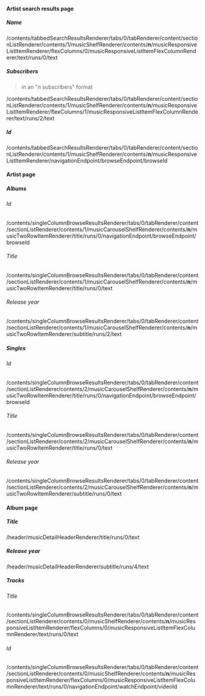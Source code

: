 #### Artist search results page
##### Name
/contents/tabbedSearchResultsRenderer/tabs/0/tabRenderer/content/sectionListRenderer/contents/1/musicShelfRenderer/contents/**n**/musicResponsiveListItemRenderer/flexColumns/0/musicResponsiveListItemFlexColumnRenderer/text/runs/0/text
##### Subscribers
> in an "n subscribers" format

/contents/tabbedSearchResultsRenderer/tabs/0/tabRenderer/content/sectionListRenderer/contents/1/musicShelfRenderer/contents/**n**/musicResponsiveListItemRenderer/flexColumns/1/musicResponsiveListItemFlexColumnRenderer/text/runs/2/text

##### Id
/contents/tabbedSearchResultsRenderer/tabs/0/tabRenderer/content/sectionListRenderer/contents/1/musicShelfRenderer/contents/**n**/musicResponsiveListItemRenderer/navigationEndpoint/browseEndpoint/browseId

#### Artist page
##### Albums
###### Id
/contents/singleColumnBrowseResultsRenderer/tabs/0/tabRenderer/content/sectionListRenderer/contents/1/musicCarouselShelfRenderer/contents/**n**/musicTwoRowItemRenderer/title/runs/0/navigationEndpoint/browseEndpoint/browseId
###### Title
/contents/singleColumnBrowseResultsRenderer/tabs/0/tabRenderer/content/sectionListRenderer/contents/1/musicCarouselShelfRenderer/contents/**n**/musicTwoRowItemRenderer/title/runs/0/text
###### Release year
/contents/singleColumnBrowseResultsRenderer/tabs/0/tabRenderer/content/sectionListRenderer/contents/1/musicCarouselShelfRenderer/contents/**n**/musicTwoRowItemRenderer/subtitle/runs/2/text

##### Singles
###### Id
/contents/singleColumnBrowseResultsRenderer/tabs/0/tabRenderer/content/sectionListRenderer/contents/2/musicCarouselShelfRenderer/contents/**n**/musicTwoRowItemRenderer/title/runs/0/navigationEndpoint/browseEndpoint/browseId
###### Title
/contents/singleColumnBrowseResultsRenderer/tabs/0/tabRenderer/content/sectionListRenderer/contents/2/musicCarouselShelfRenderer/contents/**n**/musicTwoRowItemRenderer/title/runs/0/text
###### Release year
/contents/singleColumnBrowseResultsRenderer/tabs/0/tabRenderer/content/sectionListRenderer/contents/2/musicCarouselShelfRenderer/contents/**n**/musicTwoRowItemRenderer/subtitle/runs/0/text

#### Album page
##### Title
/header/musicDetailHeaderRenderer/title/runs/0/text

##### Release year
/header/musicDetailHeaderRenderer/subtitle/runs/4/text

##### Tracks
###### Title
/contents/singleColumnBrowseResultsRenderer/tabs/0/tabRenderer/content/sectionListRenderer/contents/0/musicShelfRenderer/contents/**n**/musicResponsiveListItemRenderer/flexColumns/0/musicResponsiveListItemFlexColumnRenderer/text/runs/0/text

###### Id
/contents/singleColumnBrowseResultsRenderer/tabs/0/tabRenderer/content/sectionListRenderer/contents/0/musicShelfRenderer/contents/**n**/musicResponsiveListItemRenderer/flexColumns/0/musicResponsiveListItemFlexColumnRenderer/text/runs/0/navigationEndpoint/watchEndpoint/videoId